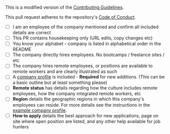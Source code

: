 This is a modified version of the [Contributing Guidelines](https://github.com/remoteintech/remote-jobs/blob/master/CONTRIBUTING.md).

This pull request adheres to the repository's [Code of Conduct](https://github.com/remoteintech/remote-jobs/blob/master/CODE_OF_CONDUCT.md).

- [ ] I am an employee of the company mentioned and confirm all included details are correct
- [ ] This PR contains housekeeping only (URL edits, copy changes etc)
- [ ] You know your alphabet - company is listed in alphabetical order in the README
- [ ] The company directly hires employees. No bootcamps / freelance sites / etc
- [ ] The company hires remote employees, or positions are available to remote workers and are clearly illustrated as such
- [ ] A [company profile](https://github.com/remoteintech/remote-jobs/blob/master/company-profiles/example.md) is included - __Required__ for new additions. (This can be a basic outline but at least something please)
- [ ] __Remote status__ has details regarding how the culture includes remote employees, how the company integrated remote workers, etc
- [ ] __Region__ details the geographic regions in which this company's employees can reside. For more details see the instructions in the [example company profile](/company-profiles/example.md).
- [ ] __How to apply__ details the best approach for new applications, page on site where open position are listed, and any other help available for job hunters
